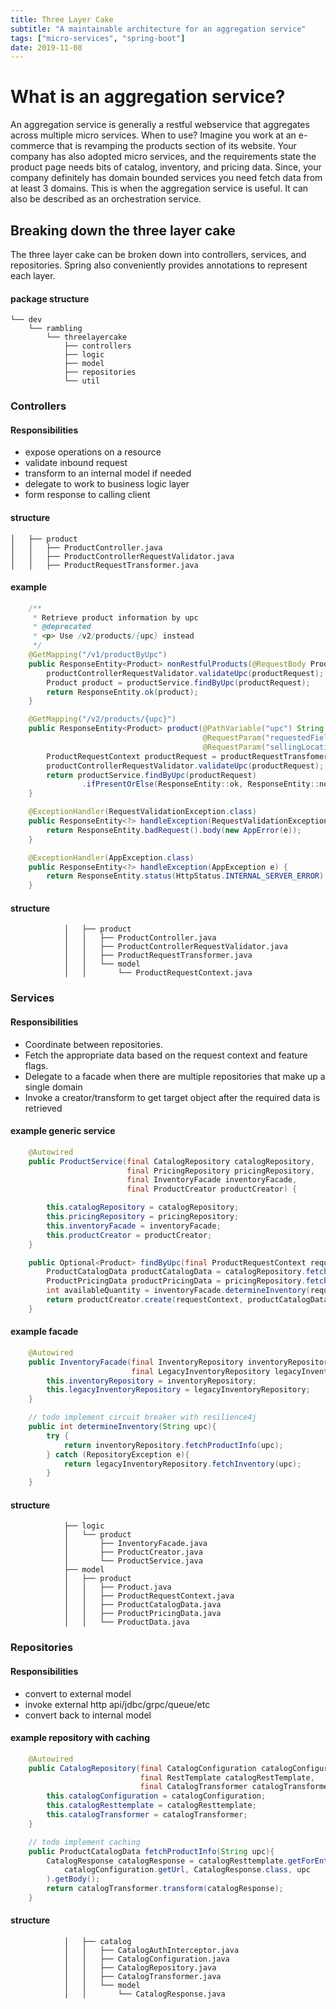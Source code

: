```yaml
---
title: Three Layer Cake
subtitle: "A maintainable architecture for an aggregation service"
tags: ["micro-services", "spring-boot"]
date: 2019-11-08
---
```


# What is an aggregation service? 
An aggregation service is generally a restful webservice that aggregates across multiple micro services. 
When to use? 
Imagine you work at an e-commerce that is revamping the products section of its website. Your company has also adopted micro services, and the requirements state the product page needs bits of catalog, inventory, and pricing data. Since, your company definitely has domain bounded services you need fetch data from at least 3  domains. This is when the aggregation service is useful. It can also be described as an orchestration service.



## Breaking down the three layer cake
The three layer cake can be broken down into controllers, services, and repositories. Spring also conveniently provides annotations to represent each layer.

#### package structure
```
└── dev
    └── rambling
        └── threelayercake
            ├── controllers
            ├── logic
            ├── model
            ├── repositories
            └── util
```

### Controllers
#### Responsibilities
- expose operations on a resource
- validate inbound request
- transform to an internal model if needed
- delegate to work to business logic layer
- form response to calling client

#### structure
```
│   ├── product
│   │   ├── ProductController.java
│   │   ├── ProductControllerRequestValidator.java
│   │   ├── ProductRequestTransformer.java
```
#### example 
``` java
    /**
     * Retrieve product information by upc
     * @deprecated
     * <p> Use /v2/products/{upc} instead
     */
    @GetMapping("/v1/productByUpc")
    public ResponseEntity<Product> nonRestfulProducts(@RequestBody ProductRequestContext productRequest) {
        productControllerRequestValidator.validateUpc(productRequest);
        Product product = productService.findByUpc(productRequest);
        return ResponseEntity.ok(product);
    }

    @GetMapping("/v2/products/{upc}")
    public ResponseEntity<Product> product(@PathVariable("upc") String upc,
                                           @RequestParam("requestedFields") String[] requestedFields,
                                           @RequestParam("sellingLocationIds") String[] sellingLocationIds) {
        ProductRequestContext productRequest = productRequestTransfomer.transform(upc, requestedFields, sellingLocationIds);
        productControllerRequestValidator.validateUpc(productRequest);
        return productService.findByUpc(productRequest)
                .ifPresentOrElse(ResponseEntity::ok, ResponseEntity::notFound);
    }

    @ExceptionHandler(RequestValidationException.class)
    public ResponseEntity<?> handleException(RequestValidationException e) {
        return ResponseEntity.badRequest().body(new AppError(e));
    }

    @ExceptionHandler(AppException.class)
    public ResponseEntity<?> handleException(AppException e) {
        return ResponseEntity.status(HttpStatus.INTERNAL_SERVER_ERROR).body(new AppError(e));
    }
``` 

#### structure
```
            │   ├── product
            │   │   ├── ProductController.java
            │   │   ├── ProductControllerRequestValidator.java
            │   │   ├── ProductRequestTransformer.java
            │   │   └── model
            │   │       └── ProductRequestContext.java
```
### Services
#### Responsibilities
- Coordinate between repositories. 
- Fetch the appropriate data based on the request context and feature flags.
- Delegate to a facade when there are multiple repositories that make up a single domain
- Invoke a creator/transform to get target object after the required data is retrieved

#### example generic service
``` java
    @Autowired
    public ProductService(final CatalogRepository catalogRepository,
                          final PricingRepository pricingRepository,
                          final InventoryFacade inventoryFacade,
                          final ProductCreator productCreator) {

        this.catalogRepository = catalogRepository;
        this.pricingRepository = pricingRepository;
        this.inventoryFacade = inventoryFacade;
        this.productCreator = productCreator;
    }

    public Optional<Product> findByUpc(final ProductRequestContext requestContext) {
        ProductCatalogData productCatalogData = catalogRepository.fetchProductInfo(requestContext.getUpc());
        ProductPricingData productPricingData = pricingRepository.fetchPricing(requestContext.getUpc());
        int availableQuantity = inventoryFacade.determineInventory(requestContext.getUpc());
        return productCreator.create(requestContext, productCatalogData, productPricingData, availableQuantity);
    }
```

#### example facade
```java
    @Autowired
    public InventoryFacade(final InventoryRepository inventoryRepository,
                           final LegacyInventoryRepository legacyInventoryRepository) {
        this.inventoryRepository = inventoryRepository;
        this.legacyInventoryRepository = legacyInventoryRepository;
    }

    // todo implement circuit breaker with resilience4j
    public int determineInventory(String upc){
        try {
            return inventoryRepository.fetchProductInfo(upc);
        } catch (RepositoryException e){
            return legacyInventoryRepository.fetchInventory(upc);
        }
    }
```

#### structure
```
            ├── logic
            │   └── product
            │       ├── InventoryFacade.java
            │       ├── ProductCreator.java
            │       └── ProductService.java
            ├── model
            │   ├── product
            │   │   ├── Product.java
            │   │   ├── ProductRequestContext.java
            │   │   ├── ProductCatalogData.java
            │   │   ├── ProductPricingData.java
            │   │   └── ProductData.java
```

### Repositories
#### Responsibilities
- convert to external model
- invoke external http api/jdbc/grpc/queue/etc
- convert back to internal model

#### example repository with caching
```java
    @Autowired
    public CatalogRepository(final CatalogConfiguration catalogConfiguration,
                             final RestTemplate catalogRestTemplate,
                             final CatalogTransformer catalogTransformer) {
        this.catalogConfiguration = catalogConfiguration;
        this.catalogResttemplate = catalogResttemplate;
        this.catalogTransformer = catalogTransformer;
    }

    // todo implement caching
    public ProductCatalogData fetchProductInfo(String upc){
        CatalogResponse catalogResponse = catalogResttemplate.getForEntity(
            catalogConfiguration.getUrl, CatalogResponse.class, upc
        ).getBody();
        return catalogTransformer.transform(catalogResponse);
    }
```

#### structure
```
            │   ├── catalog
            │   │   ├── CatalogAuthInterceptor.java
            │   │   ├── CatalogConfiguration.java
            │   │   ├── CatalogRepository.java
            │   │   ├── CatalogTransformer.java
            │   │   └── model
            │   │       └── CatalogResponse.java
```
